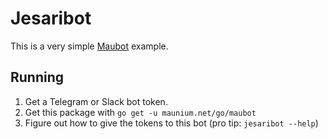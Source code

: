 # Jesaribot
This is a very simple [Maubot](https://github.com/tulir/maubot) example.

## Running
1. Get a Telegram or Slack bot token.
2. Get this package with `go get -u maunium.net/go/maubot`
3. Figure out how to give the tokens to this bot (pro tip: `jesaribot --help`)
